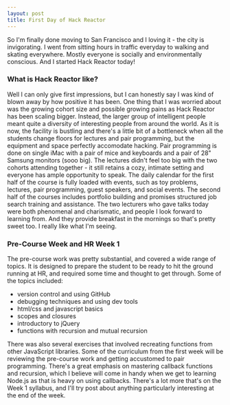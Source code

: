 ```yaml
---
layout: post
title: First Day of Hack Reactor
---
```


So I'm finally done moving to San Francisco and I loving it - the city is invigorating. I went from sitting hours in traffic everyday to walking and skating everywhere. Mostly everyone is socially and environmentally conscious. And I started Hack Reactor today!

### What is Hack Reactor like?

Well I can only give first impressions, but I can honestly say I was kind of blown away by how positive it has been. One thing that I was worried about was the growing cohort size and possible growing pains as Hack Reactor has been scaling bigger. Instead, the larger group of intelligent people meant quite a diversity of interesting people from around the world. As it is now, the facility is bustling and there's a little bit of a bottleneck when all the students change floors for lectures and pair programming, but the equipment and space perfectly accomodate hacking. Pair programming is done on single iMac with a pair of mice and keyboards and a pair of 28" Samsung monitors (sooo big). The lectures didn't feel too big with the two cohorts attending together - it still retains a cozy, intimate setting and everyone has ample opportunity to speak. The daily calendar for the first half of the course is fully loaded with events, such as toy problems, lectures, pair programming, guest speakers, and social events. The second half of the courses includes portfolio building and promises structured job search training and assistance. The two lecturers who gave talks today were both phenomenal and charismatic, and people I look forward to learning from. And they provide breakfast in the mornings so that's pretty sweet too. I really like what I'm seeing.

### Pre-Course Week and HR Week 1 

The pre-course work was pretty substantial, and covered a wide range of topics. It is designed to prepare the student to be ready to hit the ground running at HR, and required some time and thought to get through. Some of the topics included:  

*  version control and using GitHub
*  debugging techniques and using dev tools
*  html/css and javascript basics
*  scopes and closures
*  introductory to jQuery
*  functions with recursion and mutual recursion

There was also several exercises that involved recreating functions from other JavaScript libraries. Some of the curriculum from the first week will be reviewing the pre-course work and getting accustomed to pair programming. There's a great emphasis on mastering callback functions and recursion, which I believe will come in handy when we get to learning Node.js as that is heavy on using callbacks. There's a lot more that's on the Week 1 syllabus, and I'll try post about anything particularly interesting at the end of the week.



